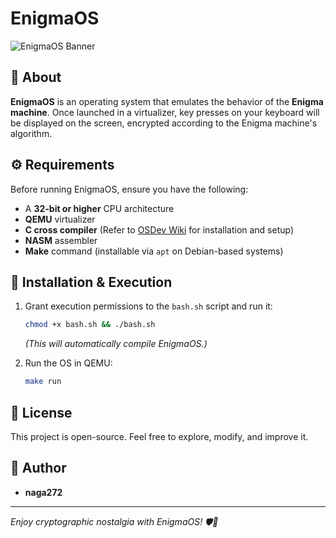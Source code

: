 # EnigmaOS

![EnigmaOS Banner](https://your-image-link.com/banner.png) <!-- Replace with an actual image link -->

## 🔐 About

**EnigmaOS** is an operating system that emulates the behavior of the **Enigma machine**. Once launched in a virtualizer, key presses on your keyboard will be displayed on the screen, encrypted according to the Enigma machine's algorithm.

## ⚙️ Requirements

Before running EnigmaOS, ensure you have the following:

- A **32-bit or higher** CPU architecture
- **QEMU** virtualizer
- **C cross compiler** (Refer to [OSDev Wiki](https://wiki.osdev.org/GCC_Cross-Compiler) for installation and setup)
- **NASM** assembler
- **Make** command (installable via `apt` on Debian-based systems)

## 🚀 Installation & Execution

1. Grant execution permissions to the `bash.sh` script and run it:
   ```sh
   chmod +x bash.sh && ./bash.sh
   ```
   *(This will automatically compile EnigmaOS.)*

2. Run the OS in QEMU:
   ```sh
   make run
   ```

## 📜 License

This project is open-source. Feel free to explore, modify, and improve it.

## 👤 Author

- **naga272**  

---

_Enjoy cryptographic nostalgia with EnigmaOS! 🛡️🔢_

